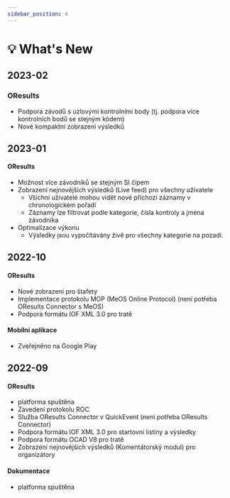 ```yaml
---
sidebar_position: 4
---
```


# 💡 What's New

## 2023-02

### OResults

- Podpora závodů s uzlovými kontrolními body (tj. podpora více kontrolních bodů se stejným kódem)
- Nové kompaktní zobrazení výsledků

## 2023-01

#### OResults

- Možnost více závodníků se stejným SI čipem
- Zobrazení nejnovějších výsledků (Live feed) pro všechny uživatele
    - Všichni uživatelé mohou vidět nové příchozí záznamy v chronologickém pořadí
    - Záznamy lze filtrovat podle kategorie, čísla kontroly a jména závodníka
- Optimalizace výkonu
   - Výsledky jsou vypočítávány živě pro všechny kategorie na pozadí.

## 2022-10

#### OResults

- Nové zobrazení pro štafety
- Implementace protokolu MOP (MeOS Online Protocol) (není potřeba OResults Connector s MeOS)
- Podpora formátu IOF XML 3.0 pro tratě

#### Mobilní aplikace

- Zveřejněno na Google Play

## 2022-09

#### OResults

- platforma spuštěna
- Zavedení protokolu ROC
- Služba OResults Connector v QuickEvent (není potřeba OResults Connector)
- Podpora formátu IOF XML 3.0 pro startovní listiny a výsledky
- Podpora formátu OCAD V8 pro tratě
- Zobrazení nejnovějších výsledků (Komentátorský modul) pro organizátory

#### Dokumentace
- platforma spuštěna
